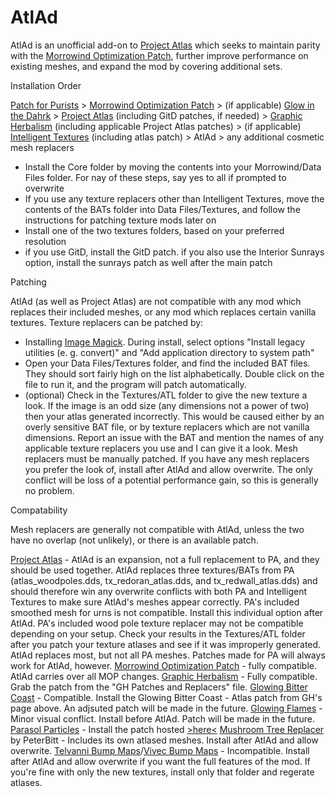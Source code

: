 # AtlAd

AtlAd is an unofficial add-on to [Project Atlas](https://www.nexusmods.com/morrowind/mods/45399) which seeks to maintain parity with the [Morrowind Optimization Patch](https://www.nexusmods.com/morrowind/mods/45384), further improve performance on existing meshes, and expand the mod by covering additional sets.


Installation Order

[Patch for Purists](https://www.nexusmods.com/morrowind/mods/45096) > [Morrowind Optimization Patch](https://www.nexusmods.com/morrowind/mods/45384) > (if applicable) [Glow in the Dahrk](https://www.nexusmods.com/morrowind/mods/45886) > [Project Atlas](https://www.nexusmods.com/morrowind/mods/45399) (including GitD patches, if needed) > [Graphic Herbalism](https://www.nexusmods.com/morrowind/mods/46599) (including applicable Project Atlas patches) > (if applicable) [Intelligent Textures](https://www.nexusmods.com/morrowind/mods/47469) (including atlas patch) > AtlAd > any additional cosmetic mesh replacers

- Install the Core folder by moving the contents into your Morrowind/Data Files folder. For nay of these steps, say yes to all if prompted to overwrite
- If you use any texture replacers other than Intelligent Textures, move the contents of the BATs folder into Data Files/Textures, and follow the instructions for patching texture mods later on
- Install one of the two textures folders, based on your preferred resolution
- if you use GitD, install the GitD patch. if you also use the Interior Sunrays option, install the sunrays patch as well after the main patch


Patching

AtlAd (as well as Project Atlas) are not compatible with any mod which replaces their included meshes, or any mod which replaces certain vanilla textures. 
Texture replacers can be patched by:
- Installing [Image Magick](https://www.imagemagick.org/script/download.php). During install, select options "Install legacy utilities (e. g. convert)" and "Add application directory to system path"
- Open your Data Files/Textures folder, and find the included BAT files. They should sort fairly high on the list alphabetically. Double click on the file to run it, and the program will patch automatically.
- (optional) Check in the Textures/ATL folder to give the new texture a look. If the image is an odd size (any dimensions not a power of two) then your atlas generated incorrectly. This would be caused either by an overly sensitive BAT file, or by texture replacers which are not vanilla dimensions. Report an issue with the BAT and mention the names of any applicable texture replacers you use and I can give it a look.
Mesh replacers must be manually patched. If you have any mesh replacers you prefer the look of, install after AtlAd and allow overwrite. The only conflict will be loss of a potential performance gain, so this is generally no problem. 

Compatability

Mesh replacers are generally not compatible with AtlAd, unless the two have no overlap (not unlikely), or there is an available patch.

[Project Atlas](https://www.nexusmods.com/morrowind/mods/45399) - AtlAd is an expansion, not a full replacement to PA, and they should be used together. AtlAd replaces three textures/BATs from PA (atlas_woodpoles.dds, tx_redoran_atlas.dds, and tx_redwall_atlas.dds) and should therefore win any overwrite conflicts with both PA and Intelligent Textures to make sure AtlAd's meshes appear correctly.
PA's included smoothed mesh for urns is not compatible. Install this individual option after AtlAd.
PA's included wood pole texture replacer may not be compatible depending on your setup. Check your results in the Textures/ATL folder after you patch your texture atlases and see if it was improperly generated.
AtlAd replaces most, but not all PA meshes. Patches made for PA will always work for AtlAd, however.
[Morrowind Optimization Patch](https://www.nexusmods.com/morrowind/mods/45384) - fully compatible. AtlAd carries over all MOP changes.
[Graphic Herbalism](https://www.nexusmods.com/morrowind/mods/46599) - Fully compatible. Grab the patch from the "GH Patches and Replacers" file.
[Glowing Bitter Coast](http://mw.modhistory.com/download-44-14321) - Compatible. Install the Glowing Bitter Coast - Atlas patch from GH's page above. An adjsuted patch will be made in the future.
[Glowing Flames](https://www.nexusmods.com/morrowind/mods/46124) - Minor visual conflict. Install before AtlAd. Patch will be made in the future.
[Parasol Particles](https://www.nexusmods.com/morrowind/mods/47755) - Install the patch hosted [>here<](https://www.nexusmods.com/morrowind/mods/48923)
[Mushroom Tree Replacer](https://www.nexusmods.com/morrowind/mods/45350) by PeterBitt - Includes its own atlased meshes. Install after AtlAd and allow overwrite.
[Telvanni Bump Maps](https://www.nexusmods.com/morrowind/mods/42431)/[Vivec Bump Maps](https://www.nexusmods.com/morrowind/mods/40199) - Incompatible. Install after AtlAd and allow overwrite if you want the full features of the mod. If you're fine with only the new textures, install only that folder and regerate atlases.
